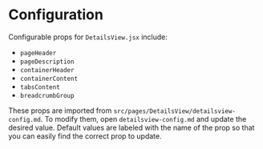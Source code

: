 # Configuration

Configurable props for `DetailsView.jsx` include:
- `pageHeader`
- `pageDescription`
- `containerHeader`
- `containerContent`
- `tabsContent`
- `breadcrumbGroup`

These props are imported from `src/pages/DetailsView/detailsview-config.md`. To modify them, open `detailsview-config.md` and update the desired value. Default values are labeled with the name of the prop so that you can easily find the correct prop to update.